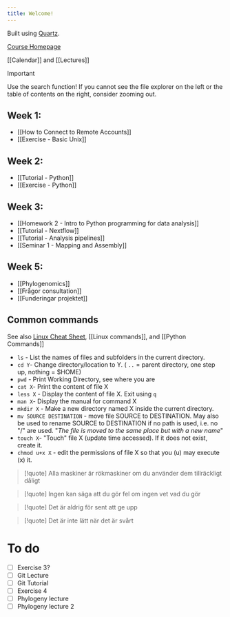 ```yaml
---
title: Welcome!
---
```

Built using [Quartz](https://quartz.jzhao.xyz).

[Course Homepage](https://bengtssonpalme.github.io/MPBIO-BBT045-2024/)

[[Calendar]] and [[Lectures]]


> [!important] 
> Use the search function! If you cannot see the file explorer on the left or the table of contents on the right, consider zooming out.

## Week 1:
- [[How to Connect to Remote Accounts]]  
- [[Exercise - Basic Unix]]  

## Week 2:
- [[Tutorial - Python]]
- [[Exercise - Python]]

## Week 3:
- [[Homework 2 - Intro to Python programming for data analysis]]
- [[Tutorial - Nextflow]]
- [[Tutorial - Analysis pipelines]]
- [[Seminar 1 - Mapping and Assembly]]

## Week 5:
- [[Phylogenomics]]
- [[Frågor consultation]]
- [[Funderingar projektet]]

## Common commands
See also [Linux Cheat Sheet](https://www.stationx.net/unix-commands-cheat-sheet/),  [[Linux commands]], and [[Python Commands]]

- `ls` - List the names of files and subfolders in the current directory. 
- `cd Y`- Change directory/location to Y. ( `..` = parent directory, one step up, nothing = $HOME)
- `pwd` - Print Working Directory, see where you are
- `cat X`- Print the content of file X
- `less X` - Display the content of file X. Exit using `q`
- `man X`- Display the manual for command X
- `mkdir X` - Make a new directory named X inside the current directory.
- `mv SOURCE DESTINATION` - move file  SOURCE to DESTINATION. May also be used to rename SOURCE to DESTINATION if no path is used, i.e. no "/" are used. "*The file is moved to the same place but with a new name*"
- `touch X`- "Touch" file X (update time accessed). If it does not exist, create it.
- `chmod u+x X` - edit the permissions of file X so that you (u) may execute (x) it.


> [!quote] 
> Alla maskiner är rökmaskiner om du använder dem tillräckligt dåligt

> [!quote] 
> Ingen kan säga att du gör fel om ingen vet vad du gör

> [!quote] 
> Det är aldrig för sent att ge upp

> [!quote] 
> Det är inte lätt när det är svårt

# To do
- [ ] Exercise 3?
- [ ] Git Lecture
- [ ] Git Tutorial
- [ ] Exercise 4
- [ ] Phylogeny lecture
- [ ] Phylogeny lecture 2 